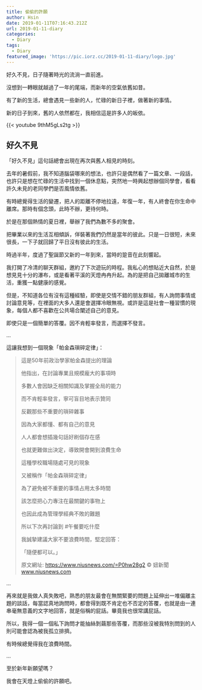 ```yaml
---
title: 偷偷的許願
author: Hsin
date: 2019-01-11T07:16:43.212Z
url: 2019-01-11-diary
categories:
  - Diary
tags:
  - Diary
featured_image: 'https://pic.iorz.cc/2019-01-11-diary/logo.jpg'
---
```

好久不見，日子隨著時光的流淌一直前進。

沒想到一轉眼就越過了一年的尾端，而新年的空氣依舊如昔。

有了新的生活，總會遇見一些新的人，忙碌的新日子裡，做著新的事情。

新的日子到來，舊的人依然都在，我相信這是許多人的皈依。

{{< youtube 9thM5gLs2tg >}}


<!--more-->

## 好久不見

「好久不見」這句話總會出現在再次與舊人相見的時刻。

去年的暑假前，我不知道腦袋哪來的想法，也許只是偶然看了一篇文章、一段話，也許只是想在忙碌的生活中找到一個休息點，突然地一時興起想辦個同學會，看看許久未見的老同學們是否風情依舊。

有時總覺得生活的變遷，把人的距離不停地拉遠，年復一年，有人終會在你生命中離席。那時有個念頭，此時不辦，更待何時。

於是在那個熱情的夏日裡，舉辦了我們為數不多的聚會。

把畢業以來的生活互相傾訴，佯裝著我們仍然是當年的彼此。只是一日很短，未來很長，一下子就回歸了平日沒有彼此的生活。

時過半年，度過了聖誕節又新的一年到來，當時的跫音在此刻響起。

我打開了冷清的聊天群組，邀約了下次遊玩的時程。我私心的想貼近大自然，於是想見見十分的瀑布，或是看著平溪的天燈冉冉升起。為的是把自己拋離城市的生活，重獲一點健康的感覺。

但是，不知道各位有沒有這種經驗，即使是交情不錯的朋友群組，有人詢問事情或討論意見等，在裡面的大多人還是會選擇冷眼無視。或許是這是社會一種習慣的現象，每個人都不喜歡在公共場合闡述自己的意見。

即使只是一個簡單的答覆。因不肯輕率發言，而選擇不發言。

…

這讓我想到一個現象「帕金森瑣碎定律」：

> 這是50年前政治學家帕金森提出的理論
>
> 他指出，在討論專業且規模龐大的事項時
>
> 多數人會因缺乏相關知識及掌握全局的能力
>
> 而不肯輕率發言，寧可盲目地表示贊同
>
> 反觀那些不重要的瑣碎雜事
>
> 因為大家都懂、都有自己的意見
>
> 人人都會想插幾句話好刷個存在感
>
> 也就更難做出決定，導致開會開到浪費生命
>
> 這種學校職場隨處可見的現象
>
> 又被稱作「帕金森瑣碎定律」
>
> 為了避免被不重要的事情占用太多時間
>
> 該怎麼把心力專注在最關鍵的事物上
>
> 也因此成為管理學經典不敗的難題
>
> 所以下次再討論到 #午餐要吃什麼
>
> 我誠摯建議大家不要浪費時間，堅定回答：
>
> 「隨便都可以。」
>
> 原文網址: https://www.niusnews.com/=P0hw28g2 © 妞新聞 www.niusnews.com

…

再來就是我做人真失敗吧，熟悉的朋友最會在無關緊要的問題上延伸出一堆偏離主題的談話，每當認真地詢問時，都會得到既不肯定也不否定的答覆，也就是由一連串毫無意義的文字地回答，就是俗稱的屁話。畢竟我也很常講屁話。

所以，我得一個一個私下詢問才能抽絲剝繭那些答覆，而那些沒被我特別問到的人則可能會認為被我孤立排擠。

有時候總覺得我在浪費時間。

…

至於新年新願望嗎？

我會在天燈上偷偷的許願吧。
